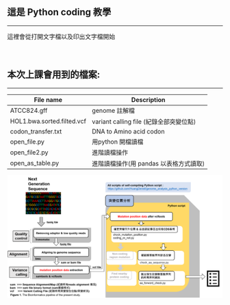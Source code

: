 ## 這是 Python coding 教學
---

這裡會從打開文字檔以及印出文字檔開始
<br><br><br>
## 本次上課會用到的檔案:

---

File name | Description
-|-
ATCC824.gff | genome 註解檔
HOL1.bwa.sorted.filted.vcf| variant calling file (紀錄全部突變位點)
codon_transfer.txt| DNA to Amino acid codon
open_file.py| 用python 開檔讀檔
open_file2.py| 進階讀檔操作
open_as_table.py| 進階讀檔操作(用 pandas 以表格方式讀取)


![image](https://github.com/HuangDeneil/genome_analysis_python_version/blob/master/pipeline/workflow.png)



